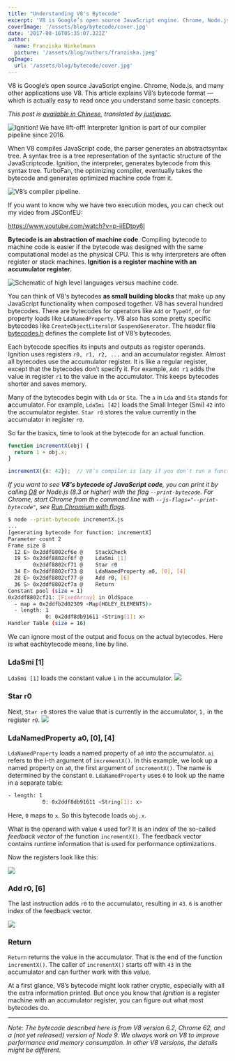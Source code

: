 ```yaml
---
title: "Understanding V8's Bytecode"
excerpt: 'V8 is Google’s open source JavaScript engine. Chrome, Node.js, and many other applications use V8. This article explains V8’s bytecode format — which is actually easy to read once you understand some basic concepts.'
coverImage: '/assets/blog/bytecode/cover.jpg'
date: '2017-08-16T05:35:07.322Z'
author:
  name: Franziska Hinkelmann
  picture: '/assets/blog/authors/franziska.jpeg'
ogImage:
  url: '/assets/blog/bytecode/cover.jpg'
---
```


V8 is Google’s open source JavaScript engine. Chrome, Node.js, and many other applications use V8. This article explains V8’s bytecode format — which is actually easy to read once you understand some basic concepts.

*This post is [available in Chinese](https://zhuanlan.zhihu.com/p/28590489), translated by [justjavac](https://medium.com/@justjavac).*


![Ignition! We have lift-off! Interpreter Ignition is part of our compiler pipeline since 2016.](/assets/blog/bytecode/img1.png)

When V8 compiles JavaScript code, the parser generates an abstractsyntax tree. A syntax tree is a tree representation of the syntactic structure of the JavaScriptcode. Ignition, the interpreter, generates bytecode from this syntax tree. TurboFan, the optimizing compiler, eventually takes the bytecode and generates optimized machine code from it.

![V8’s compiler pipeline.](/assets/blog/bytecode/img2.png)

If you want to know why we have two execution modes, you can check out my video from JSConfEU:

https://www.youtube.com/watch?v=p-iiEDtpy6I

**Bytecode is an abstraction of machine code**. Compiling bytecode to machine code is easier if the bytecode was designed with the same computational model as the physical CPU. This is why interpreters are often register or stack machines. **Ignition is a register machine with an accumulator register.**

![Schematic of high level languages versus machine code.](/assets/blog/bytecode/img3.png)

You can think of V8's bytecodes **as small building blocks** that make up any JavaScript functionality when composed together. V8 has several hundred bytecodes. There are bytecodes for operators like `Add` or `TypeOf`, or for property loads like `LdaNamedProperty`. V8 also has some pretty specific bytecodes like `CreateObjectLiteral`or `SuspendGenerator`. The header file [bytecodes.h](https://github.com/v8/v8/blob/master/src/interpreter/bytecodes.h) defines the complete list of V8’s bytecodes.

Each bytecode specifies its inputs and outputs as register operands. Ignition uses registers `r0, r1, r2, ...` and an accumulator register. Almost all bytecodes use the accumulator register. It is like a regular register, except that the bytecodes don’t specify it. For example, `Add r1` adds the value in register `r1` to the value in the accumulator. This keeps bytecodes shorter and saves memory.

Many of the bytecodes begin with `Lda` or `Sta`. The `a` in `Lda` and `Sta` stands for **a**ccumulator. For example, `LdaSmi [42]` loads the Small Integer (Smi) `42` into the accumulator register. `Star r0` stores the value currently in the accumulator in register `r0`.

So far the basics, time to look at the bytecode for an actual function.

```js
function incrementX(obj) {
  return 1 + obj.x;
}

incrementX({x: 42});  // V8’s compiler is lazy if you don’t run a function, it won’t interpret it.
```

_If you want to see **V8's bytecode of JavaScript code**, you can print it by calling [D8](https://github.com/v8/v8/wiki/Using-D8) or Node.js (8.3 or higher) with the flag `--print-bytecode`. For Chrome, start Chrome from the command line with `--js-flags="--print-bytecode"`, see [Run Chromium with flags](https://www.chromium.org/developers/how-tos/run-chromium-with-flags)._
  
``` bash  
$ node --print-bytecode incrementX.js
...
[generating bytecode for function: incrementX]
Parameter count 2
Frame size 8
  12 E> 0x2ddf8802cf6e @    StackCheck
  19 S> 0x2ddf8802cf6f @    LdaSmi [1]
        0x2ddf8802cf71 @    Star r0
  34 E> 0x2ddf8802cf73 @    LdaNamedProperty a0, [0], [4]
  28 E> 0x2ddf8802cf77 @    Add r0, [6]
  36 S> 0x2ddf8802cf7a @    Return
Constant pool (size = 1)
0x2ddf8802cf21: [FixedArray] in OldSpace
  - map = 0x2ddfb2d02309 <Map(HOLEY_ELEMENTS)>
  - length: 1
            0: 0x2ddf8db91611 <String[1]: x>
Handler Table (size = 16)
```

We can ignore most of the output and focus on the actual bytecodes. Here is what eachbytecode means, line by line.

### LdaSmi [1]
`LdaSmi [1]` loads the constant value `1` in the accumulator.
![](/assets/blog/bytecode/smallImage1.png)

### Star r0
Next, `Star r0` stores the value that is currently in the accumulator, `1,` in the register `r0`.
![](/assets/blog/bytecode/smallImage2.png)

### LdaNamedProperty a0, [0], [4]
`LdaNamedProperty` loads a named property of `a0` into the accumulator. `ai` refers to the i-th argument of `incrementX()`. In this example, we look up a named property on `a0`, the first argument of `incrementX()`. The name is determined by the constant `0`. `LdaNamedProperty` uses `0` to look up the name in a separate table:

```bash
- length: 1
           0: 0x2ddf8db91611 <String[1]: x>
```

Here, `0` maps to `x`. So this bytecode loads `obj.x`.

What is the operand with value `4` used for? It is an index of the so-called *feedback vector* of the function `incrementX()`. The feedback vector contains runtime information that is used for performance optimizations.

Now the registers look like this:

![](/assets/blog/bytecode/smallImage3.png)

### Add r0, [6]

The last instruction adds `r0` to the accumulator, resulting in `43`. `6` is another index of the feedback vector.

![](/assets/blog/bytecode/smallImage4.png)

### Return

`Return` returns the value in the accumulator. That is the end of the function `incrementX()`. The caller of `incrementX()` starts off with `43` in the accumulator and can further work with this value.

At a first glance, V8’s bytecode might look rather cryptic, especially with all the extra information printed. But once you know that _Ignition_ is a register machine with an accumulator register, you can figure out what most bytecodes do.

--- 

_Note: The bytecode described here is from V8 version 6.2, Chrome 62, and a (not yet released) version of Node 9. We always work on V8 to improve performance and memory consumption. In other V8 versions, the details might be different._
